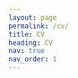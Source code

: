 ```yaml
---
layout: page
permalink: /cv/
title: CV
heading: CV
nav: true
nav_order: 1
---
```


<center>
<object data="/assets/cv.pdf#view=FitH&pagemode=none" width="100%" height="800px" type="application/pdf">
    <embed src="/assets/cv.pdf#view=FitH&pagemode=none" width="100%" height="800px" type="application/pdf" />
</object>
</center>